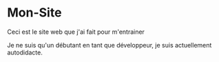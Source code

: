 # Mon-Site
Ceci est le site web que j'ai fait pour m'entrainer

Je ne suis qu'un débutant en tant que développeur, je suis actuellement autodidacte.
